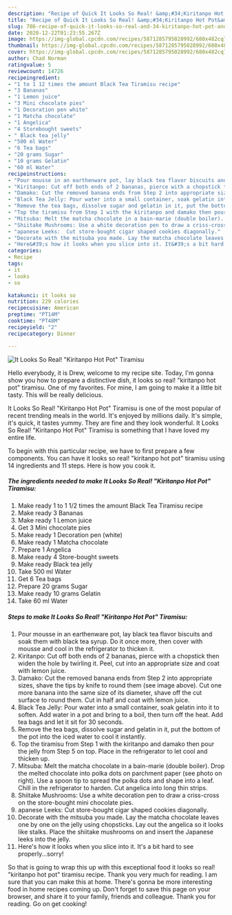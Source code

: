 ```yaml
---
description: "Recipe of Quick It Looks So Real! &amp;#34;Kiritanpo Hot Pot&amp;#34; Tiramisu"
title: "Recipe of Quick It Looks So Real! &amp;#34;Kiritanpo Hot Pot&amp;#34; Tiramisu"
slug: 786-recipe-of-quick-it-looks-so-real-and-34-kiritanpo-hot-pot-and-34-tiramisu
date: 2020-12-22T01:23:55.267Z
image: https://img-global.cpcdn.com/recipes/5871285795028992/680x482cq70/it-looks-so-real-kiritanpo-hot-pot-tiramisu-recipe-main-photo.jpg
thumbnail: https://img-global.cpcdn.com/recipes/5871285795028992/680x482cq70/it-looks-so-real-kiritanpo-hot-pot-tiramisu-recipe-main-photo.jpg
cover: https://img-global.cpcdn.com/recipes/5871285795028992/680x482cq70/it-looks-so-real-kiritanpo-hot-pot-tiramisu-recipe-main-photo.jpg
author: Chad Norman
ratingvalue: 5
reviewcount: 14726
recipeingredient:
- "1 to 1 12 times the amount Black Tea Tiramisu recipe"
- "3 Bananas"
- "1 Lemon juice"
- "3 Mini chocolate pies"
- "1 Decoration pen white"
- "1 Matcha chocolate"
- "1 Angelica"
- "4 Storebought sweets"
- " Black tea jelly"
- "500 ml Water"
- "6 Tea bags"
- "20 grams Sugar"
- "10 grams Gelatin"
- "60 ml Water"
recipeinstructions:
- "Pour mousse in an earthenware pot, lay black tea flavor biscuits and soak them with black tea syrup. Do it once more, then cover with mousse and cool in the refrigerator to thicken it."
- "Kiritanpo: Cut off both ends of 2 bananas, pierce with a chopstick then widen the hole by twirling it. Peel, cut into an appropriate size and coat with lemon juice."
- "Damako: Cut the removed banana ends from Step 2 into appropriate sizes, shave the tips by knife to round them (see image above). Cut one more banana into the same size of its diameter, shave off the cut surface to round them. Cut in half and coat with lemon juice."
- "Black Tea Jelly: Pour water into a small container, soak gelatin into it to soften. Add water in a pot and bring to a boil, then turn off the heat. Add tea bags and let it sit for 30 seconds."
- "Remove the tea bags, dissolve sugar and gelatin in it, put the bottom of the pot into the iced water to cool it instantly."
- "Top the tiramisu from Step 1 with the kiritanpo and damako then pour the jelly from Step 5 on top. Place in the refrigerator to let cool and thicken up."
- "Mitsuba: Melt the matcha chocolate in a bain-marie (double boiler). Drop the melted chocolate into polka dots on parchment paper (see photo on right). Use a spoon tip to spread the polka dots and shape into a leaf. Chill in the refrigerator to harden. Cut angelica into long thin strips."
- "Shiitake Mushrooms: Use a white decoration pen to draw a criss-cross on the store-bought mini chocolate pies."
- "apanese Leeks:  Cut store-bought cigar shaped cookies diagonally."
- "Decorate with the mitsuba you made. Lay the matcha chocolate leaves one by one on the jelly using chopsticks. Lay out the angelica so it looks like stalks. Place the shiitake mushrooms on and insert the Japanese leeks into the jelly."
- "Here&#39;s how it looks when you slice into it. It&#39;s a bit hard to see properly...sorry!"
categories:
- Recipe
tags:
- it
- looks
- so

katakunci: it looks so 
nutrition: 229 calories
recipecuisine: American
preptime: "PT14M"
cooktime: "PT48M"
recipeyield: "2"
recipecategory: Dinner

---
```



![It Looks So Real! &#34;Kiritanpo Hot Pot&#34; Tiramisu](https://img-global.cpcdn.com/recipes/5871285795028992/680x482cq70/it-looks-so-real-kiritanpo-hot-pot-tiramisu-recipe-main-photo.jpg)

Hello everybody, it is Drew, welcome to my recipe site. Today, I'm gonna show you how to prepare a distinctive dish, it looks so real! &#34;kiritanpo hot pot&#34; tiramisu. One of my favorites. For mine, I am going to make it a little bit tasty. This will be really delicious.



It Looks So Real! &#34;Kiritanpo Hot Pot&#34; Tiramisu is one of the most popular of recent trending meals in the world. It's enjoyed by millions daily. It's simple, it's quick, it tastes yummy. They are fine and they look wonderful. It Looks So Real! &#34;Kiritanpo Hot Pot&#34; Tiramisu is something that I have loved my entire life.


To begin with this particular recipe, we have to first prepare a few components. You can have it looks so real! &#34;kiritanpo hot pot&#34; tiramisu using 14 ingredients and 11 steps. Here is how you cook it.

<!--inarticleads1-->

##### The ingredients needed to make It Looks So Real! &#34;Kiritanpo Hot Pot&#34; Tiramisu:

1. Make ready 1 to 1 1/2 times the amount Black Tea Tiramisu recipe
1. Make ready 3 Bananas
1. Make ready 1 Lemon juice
1. Get 3 Mini chocolate pies
1. Make ready 1 Decoration pen (white)
1. Make ready 1 Matcha chocolate
1. Prepare 1 Angelica
1. Make ready 4 Store-bought sweets
1. Make ready  Black tea jelly
1. Take 500 ml Water
1. Get 6 Tea bags
1. Prepare 20 grams Sugar
1. Make ready 10 grams Gelatin
1. Take 60 ml Water




<!--inarticleads2-->

##### Steps to make It Looks So Real! &#34;Kiritanpo Hot Pot&#34; Tiramisu:

1. Pour mousse in an earthenware pot, lay black tea flavor biscuits and soak them with black tea syrup. Do it once more, then cover with mousse and cool in the refrigerator to thicken it.
1. Kiritanpo: Cut off both ends of 2 bananas, pierce with a chopstick then widen the hole by twirling it. Peel, cut into an appropriate size and coat with lemon juice.
1. Damako: Cut the removed banana ends from Step 2 into appropriate sizes, shave the tips by knife to round them (see image above). Cut one more banana into the same size of its diameter, shave off the cut surface to round them. Cut in half and coat with lemon juice.
1. Black Tea Jelly: Pour water into a small container, soak gelatin into it to soften. Add water in a pot and bring to a boil, then turn off the heat. Add tea bags and let it sit for 30 seconds.
1. Remove the tea bags, dissolve sugar and gelatin in it, put the bottom of the pot into the iced water to cool it instantly.
1. Top the tiramisu from Step 1 with the kiritanpo and damako then pour the jelly from Step 5 on top. Place in the refrigerator to let cool and thicken up.
1. Mitsuba: Melt the matcha chocolate in a bain-marie (double boiler). Drop the melted chocolate into polka dots on parchment paper (see photo on right). Use a spoon tip to spread the polka dots and shape into a leaf. Chill in the refrigerator to harden. Cut angelica into long thin strips.
1. Shiitake Mushrooms: Use a white decoration pen to draw a criss-cross on the store-bought mini chocolate pies.
1. apanese Leeks:  Cut store-bought cigar shaped cookies diagonally.
1. Decorate with the mitsuba you made. Lay the matcha chocolate leaves one by one on the jelly using chopsticks. Lay out the angelica so it looks like stalks. Place the shiitake mushrooms on and insert the Japanese leeks into the jelly.
1. Here&#39;s how it looks when you slice into it. It&#39;s a bit hard to see properly...sorry!




So that is going to wrap this up with this exceptional food it looks so real! &#34;kiritanpo hot pot&#34; tiramisu recipe. Thank you very much for reading. I am sure that you can make this at home. There's gonna be more interesting food in home recipes coming up. Don't forget to save this page on your browser, and share it to your family, friends and colleague. Thank you for reading. Go on get cooking!
